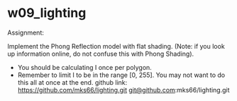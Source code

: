 # w09\_lighting

Assignment:

Implement the Phong Reflection model with flat shading. (Note: if you look up information online, do not confuse this with Phong Shading).

* You should be calculating I once per polygon.
* Remember to limit I to be in the range [0, 255]. You may not want to do this all at once at the end.
github link: https://github.com/mks66/lighting.git git@github.com:mks66/lighting.git
